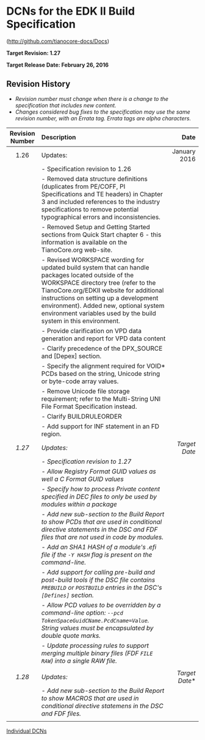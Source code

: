 # DCNs for the EDK II Build Specification

(http://github.com/tianocore-docs/Docs)

**Target Revision: 1.27**

**Target Release Date: February 26, 2016**

## Revision History

- *Revision number must change when there is a change to the specification that includes new content.*
- *Changes considered bug fixes to the specification may use the same revision number, with an Errata tag. Errata tags are alpha characters.*


| Revision Number  | Description  | Date   |
| :--: | :--- | ---: |
| 1.26 | Updates:  | January 2016 |
|   | - Specification revision to 1.26 | |
|   | - Removed data structure definitions (duplicates from PE/COFF, PI Specifications and TE headers) in Chapter 3 and included references to the industry specifications to remove potential typographical errors and inconsistencies. |   |
|   | - Removed Setup and Getting Started sections from Quick Start chapter 6 - this information is available on the TianoCore.org web-site. |   |
|   | - Revised WORKSPACE wording for updated build system that can handle packages located outside of the WORKSPACE directory tree (refer to the TianoCore.org/EDKII website for additional instructions on setting up a development environment). Added new, optional system environment variables used by the build system in this environment. |  |
|   | - Provide clarification on VPD data generation and report for VPD data content |   |
|   | - Clarify precedence of the DPX_SOURCE and [Depex] section. |   |
|   | - Specify the alignment required for VOID* PCDs based on the string, Unicode string or byte-code array values. |   |
|   | - Remove Unicode file storage requirement; refer to the Multi-String UNI File Format Specification instead. |   |
|   | - Clarify BUILDRULEORDER |   |
|   | - Add support for INF statement in an FD region. |   |
| *1.27* | *Updates:* | *Target Date* |
|   | *- Specification revision to 1.27* |  |
|   | *- Allow Registry Format GUID values as well a C Format GUID values* |   |
|   | *- Specify how to process Private content specified in DEC files to only be used by modules within a package* |   |
|   | *- Add new sub-section to the Build Report to show PCDs that are used in conditional directive statements in the DSC and FDF files that are not used in code by modules.* |  | 
|   | *- Add an SHA1 HASH of a module's .efi file if the ```-Y HASH``` flag is present on the command-line.* |   |
|   | *- Add support for calling pre-build and post-build tools if the DSC file contains ```PREBUILD``` or ```POSTBUILD``` entries in the DSC's ```[Defines]``` section.* |   |
|   | *- Allow PCD values to be overridden by a command-line option: ```--pcd TokenSpaceGuidCName.PcdCname=Value```. String values must be encapsulated by double quote marks.* |   |
|   | *- Update processing rules to support merging multiple binary files (FDF ```FILE RAW```) into a single RAW file.* |   |
| &#32;  | &#32;  | &#32;  |
| *1.28* | *Updates:* | *Target Date**
|   | *- Add new sub-section to the Build Report to show MACROS that are used in conditional directive statemens in the DSC and FDF files.* |   |
|   |   |   |
[Individual DCNs](SUMMARY.md)